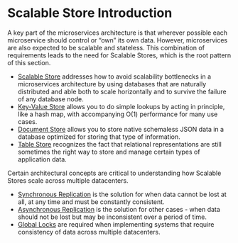 # Scalable Store Introduction

A key part of the microservices architecture is that wherever possible each microservice should control or “own” its own data.  However, microservices are also expected to be scalable and stateless.  This combination of requirements leads to the need for Scalable Stores, which is the root pattern of this section.  

+ [Scalable Store](Scalable-Store.md) addresses how to avoid scalability bottlenecks in a microservices architecture by using databases that are naturally distributed and able both to scale horizontally and to survive the failure of any database node.
+ [Key-Value Store](Key-Value-Store.md) allows you to do simple lookups by acting in principle, like a hash map, with accompanying O(1) performance for many use cases.
+ [Document Store](Document-Store.md) allows you to store native schemaless JSON data in a database optimized for storing that type of information.
+ [Table Store](Table-Store.md) recognizes the fact that relational representations are still sometimes the right way to store and manage certain types of application data.

Certain architectural concepts are critical to understanding how Scalable Stores scale across multiple datacenters.

+ [Synchronous Replication](Sync-Replication.md) is the solution for when data cannot be lost at all, at any time and must be constantly consistent.
+ [Asynchronous Replication](Async-Replication.md) is the solution for other cases - when data should not be lost but may be inconsistent over a period of time.
+ [Global Locks](Global-Locks.md) are required when implementing systems that require consistency of data across multiple datacenters.
